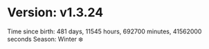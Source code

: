 # Version: v1.3.24
Time since birth: 481 days, 11545 hours, 692700 minutes, 41562000 seconds
Season: Winter ❄️
